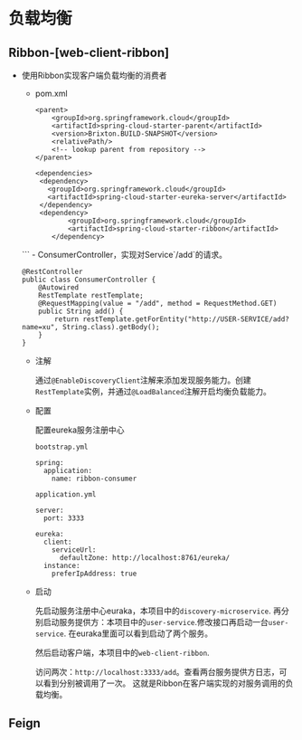 # 负载均衡
##  Ribbon-[web-client-ribbon]
- 使用Ribbon实现客户端负载均衡的消费者
  - pom.xml
    ```
    <parent>
        <groupId>org.springframework.cloud</groupId>
        <artifactId>spring-cloud-starter-parent</artifactId>
        <version>Brixton.BUILD-SNAPSHOT</version>
        <relativePath/>
        <!-- lookup parent from repository -->
    </parent>

    <dependencies>
     <dependency>
       <groupId>org.springframework.cloud</groupId>
       <artifactId>spring-cloud-starter-eureka-server</artifactId>
     </dependency>
     <dependency>
			<groupId>org.springframework.cloud</groupId>
			<artifactId>spring-cloud-starter-ribbon</artifactId>
		</dependency>
   </dependencies>
    ```
  - ConsumerController，实现对Service`/add`的请求。

    ```
    @RestController
    public class ConsumerController {
        @Autowired
        RestTemplate restTemplate;
        @RequestMapping(value = "/add", method = RequestMethod.GET)
        public String add() {
            return restTemplate.getForEntity("http://USER-SERVICE/add?name=xu", String.class).getBody();
        }
    }
    ```
  - 注解

    通过`@EnableDiscoveryClient`注解来添加发现服务能力。创建`RestTemplate`实例，并通过`@LoadBalanced`注解开启均衡负载能力。
  - 配置

    配置eureka服务注册中心

    `bootstrap.yml`
    ```
    spring:
      application:
        name: ribbon-consumer
    ```
    `application.yml`
    ```
    server:
      port: 3333

    eureka:
      client:
        serviceUrl:
          defaultZone: http://localhost:8761/eureka/
      instance:
        preferIpAddress: true
    ```
  - 启动

    先启动服务注册中心euraka，本项目中的`discovery-microservice`.
    再分别启动服务提供方：本项目中的`user-service`.修改接口再启动一台`user-service`.
    在euraka里面可以看到启动了两个服务。

    然后启动客户端，本项目中的`web-client-ribbon`.

    访问两次：`http://localhost:3333/add`。查看两台服务提供方日志，可以看到分别被调用了一次。
    这就是Ribbon在客户端实现的对服务调用的负载均衡。
## Feign

